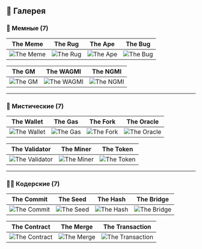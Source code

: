 ## 📸 Галерея

### 🐸 Мемные (7)
| The Meme | The Rug | The Ape | The Bug |
|----------|---------|---------|---------|
| ![The Meme](images/the-meme.jpg) | ![The Rug](images/the-rug.jpg) | ![The Ape](images/the-ape.jpg) | ![The Bug](images/the-bug.jpg) |

| The GM | The WAGMI | The NGMI |
|--------|-----------|----------|
| ![The GM](images/the-gm.jpg) | ![The WAGMI](images/the-wagmi.jpg) | ![The NGMI](images/the-ngmi.jpg) |

---

### 🔮 Мистические (7)
| The Wallet | The Gas | The Fork | The Oracle |
|------------|---------|----------|------------|
| ![The Wallet](images/the-wallet.jpg) | ![The Gas](images/the-gas.jpg) | ![The Fork](images/the-fork.jpg) | ![The Oracle](images/the-oracle.jpg) |

| The Validator | The Miner | The Token |
|---------------|-----------|------------|
| ![The Validator](images/the-validator.jpg) | ![The Miner](images/the-miner.jpg) | ![The Token](images/the-token.jpg) |

---

### 👨‍💻 Кодерские (7)
| The Commit | The Seed | The Hash | The Bridge |
|------------|----------|----------|------------|
| ![The Commit](images/the-commit.jpg) | ![The Seed](images/the-seed.jpg) | ![The Hash](images/the-hash.jpg) | ![The Bridge](images/the-bridge.jpg) |

| The Contract | The Merge | The Transaction |
|--------------|-----------|-----------------|
| ![The Contract](images/the-contract.jpg) | ![The Merge](images/the-merge.jpg) | ![The Transaction](images/the-transaction.jpg) |

